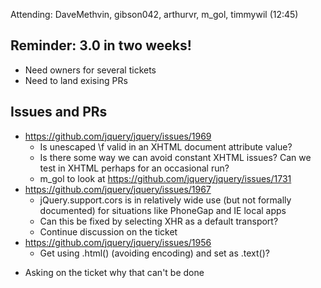 Attending: DaveMethvin, gibson042, arthurvr, m_gol, timmywil (12:45)

## Reminder: 3.0 in two weeks!
* Need owners for several tickets
* Need to land exising PRs

## Issues and PRs
* https://github.com/jquery/jquery/issues/1969
  - Is unescaped \f valid in an XHTML document attribute value?
  - Is there some way we can avoid constant XHTML issues? Can we test in XHTML perhaps for an occasional run?
  - m_gol to look at https://github.com/jquery/jquery/issues/1731
* https://github.com/jquery/jquery/issues/1967
  - jQuery.support.cors is in relatively wide use (but not formally documented) for situations like PhoneGap and IE local apps
  - Can this be fixed by selecting XHR as a default transport?
  - Continue discussion on the ticket
* https://github.com/jquery/jquery/issues/1956
  - Get using .html() (avoiding encoding) and set as .text()?
 - Asking on the ticket why that can't be done
